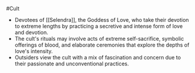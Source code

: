  #Cult
- Devotees of [[Selendra]], the Goddess of Love, who take their devotion to extreme lengths by practicing a secretive and intense form of love and devotion.
 - The cult's rituals may involve acts of extreme self-sacrifice, symbolic offerings of blood, and elaborate ceremonies that explore the depths of love's intensity.
- Outsiders view the cult with a mix of fascination and concern due to their passionate and unconventional practices.